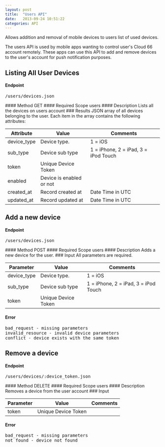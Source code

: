 ```yaml
---
layout: post
title:  "Users API"
date:   2013-09-24 10:51:22
categories: API
---
```


<p class="lead">Allows addition and removal of mobile devices to users list of used devices.</p>

The users API is used by mobile apps wanting to control user's Cloud 66 account remotely. These apps can use this API to add and remove devices to the user's account for push notification purposes.

## Listing All User Devices
#### Endpoint
<p><kbd>/users/devices.json</kbd></p>
#### Method
GET
#### Required Scope
users
#### Description
Lists all the devices on users account
### Results
JSON array of all devices belonging to the user.
Each item in the array contains the following attributes:
<table class="table table-bordered table-striped">
	<thead>
		<tr>
			<th>Attribute</th>
			<th>Value</th>
			<th>Comments</th>
		</tr>
  </thead>
	<tbody>
		<tr><td>device_type</td><td>Device type.</td><td>1 = iOS</td></tr>
		<tr><td>sub_type</td><td>Device sub type</td><td>1 = iPhone, 2 = iPad, 3 = iPod Touch</td></tr>
		<tr><td>token</td><td>Unique Device Token</td><td></td></tr>
		<tr><td>enabled</td><td>Device is enabled or not</td><td></td></tr>
		<tr><td>created_at</td><td>Record created at</td><td>Date Time in UTC</td></tr>
		<tr><td>updated_at</td><td>Record updated at</td><td>Date Time in UTC</td></tr>
	</tbody>
</table>

## Add a new device
#### Endpoint
<p><kbd>/users/devices.json</kbd></p>
#### Method
POST
#### Required Scope
users
#### Description
Adds a new device for the user.
### Input
All parameters are required.
<table class="table table-bordered table-striped">
	<thead>
		<tr>
			<th>Parameter</th>
			<th>Value</th>
			<th>Comments</th>
		</tr>
  </thead>
	<tbody>
		<tr><td>device_type</td><td>Device type.</td><td>1 = iOS</td></tr>
		<tr><td>sub_type</td><td>Device sub type</td><td>1 = iPhone, 2 = iPad, 3 = iPod Touch</td></tr>
		<tr><td>token</td><td>Unique Device Token</td><td></td></tr>
	</tbody>
</table>

#### Error
<pre class="terminal-commands">
bad_request - missing parameters
invalid_resource - invalid device parameters
conflict - device exists with the same token
</pre>

## Remove a device
#### Endpoint
<p><kbd>/users/devices/:device_token.json</kbd></p>
#### Method
DELETE
#### Required Scope
users
#### Description
Removes a device from the user account
### Input
<table class="table table-bordered table-striped">
	<thead>
		<tr>
			<th>Parameter</th>
			<th>Value</th>
			<th>Comments</th>
		</tr>
  </thead>
	<tbody>
		<tr><td>token</td><td>Unique Device Token</td><td></td></tr>
	</tbody>
</table>

#### Error
<pre class="terminal-commands">
bad_request - missing parameters
not_found - device not found
</pre>

